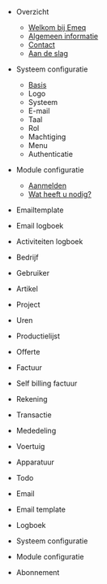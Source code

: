 - Overzicht

  - [Welkom bij Emeq](README.md)
  - [Algemeen informatie](overview/algemeen-informatie.md)
  - [Contact](overview/contact.md)
  - [Aan de slag](overview/aandeslag.md)
  

- Systeem configuratie

  - [Basis](configuration-system/gitkeep)
  - Logo
  - Systeem
  - E-mail
  - Taal 
  - Rol
  - Machtiging
  - Menu
  - Authenticatie

- Module configuratie

  - [Aanmelden](subscription/join_emeq.md)
  - [Wat heeft u nodig?](subscription/requirements.md)

- Emailtemplate
- Email logboek
- Activiteiten logboek

- Bedrijf
- Gebruiker
- Artikel
- Project
- Uren
- Productielijst
- Offerte
- Factuur
- Self billing factuur
- Rekening
- Transactie
- Mededeling
- Voertuig
- Apparatuur
- Todo
- Email
- Email template
- Logboek
- Systeem configuratie
- Module configuratie
- Abonnement
